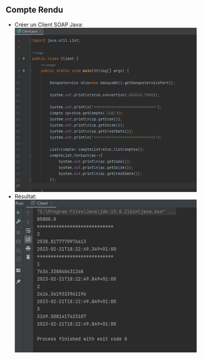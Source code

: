 <h2>Compte Rendu</h2>

<ul>
  <li>Créer un Client SOAP Java:
    <img src="Captures/ServerCl.PNG">
  </li>
  <li>Résultat:
  <img src="Captures/result.PNG">
  </li>
  
</ul>
 